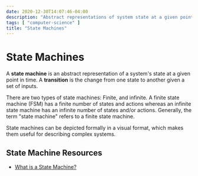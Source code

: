 ```yaml
---
date: 2020-12-30T14:07:46-04:00
description: "Abstract representations of system state at a given point in time"
tags: [ "computer-science" ]
title: "State Machines"
---
```


# State Machines

A **state machine** is an abstract representation of a system's state at a given point in time. A **transition** is the change from one state to another given a set of inputs.

There are two types of state machines: Finite, and infinite. A finite state machine (FSM) has a finite number of states and actions whereas an infinite state machine has an infinite number of states and/or actions. Generally, the term "state machine" refers to a finite state machine.

State machines can be depicted formally in a visual format, which makes them useful for describing complex systems.

## State Machine Resources

* [What is a State Machine?](https://statecharts.github.io/what-is-a-state-machine.html)
